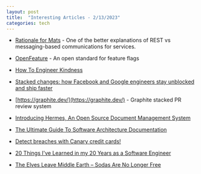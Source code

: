 ```yaml
---
layout: post
title:  "Interesting Articles - 2/13/2023"
categories: tech
---
```

* [Rationale for Mats](https://mats3.io/background/rationale-for-mats/) - One of the better explanations of REST vs messaging-based communications for services.

* [OpenFeature](https://docs.openfeature.dev) - An open standard for feature flags

* [How To Engineer Kindness](https://kind.engineering/)

* [Stacked changes: how Facebook and Google engineers stay unblocked and ship faster](https://medium.com/@tomasreimers/stacked-changes-how-facebook-and-google-engineers-stay-unblocked-and-ship-faster-63027d19d56a)

* [https://graphite.dev/](https://graphite.dev/) - Graphite stacked PR review system

* [Introducing Hermes, An Open Source Document Management System](https://www.hashicorp.com/blog/introducing-hermes-an-open-source-document-management-system)

* [The Ultimate Guide To Software Architecture Documentation](https://www.workingsoftware.dev/software-architecture-documentation-the-ultimate-guide/)

* [Detect breaches with Canary credit cards!](https://blog.thinkst.com/2023/01/swipe-right-on-our-new-credit-card-tokens.html)

* [20 Things I've Learned in my 20 Years as a Software Engineer](https://www.simplethread.com/20-things-ive-learned-in-my-20-years-as-a-software-engineer/)

* [The Elves Leave Middle Earth – Sodas Are No Longer Free](https://steveblank.com/2009/12/21/the-elves-leave-middle-earth-%e2%80%93-soda%e2%80%99s-are-no-longer-free/)
